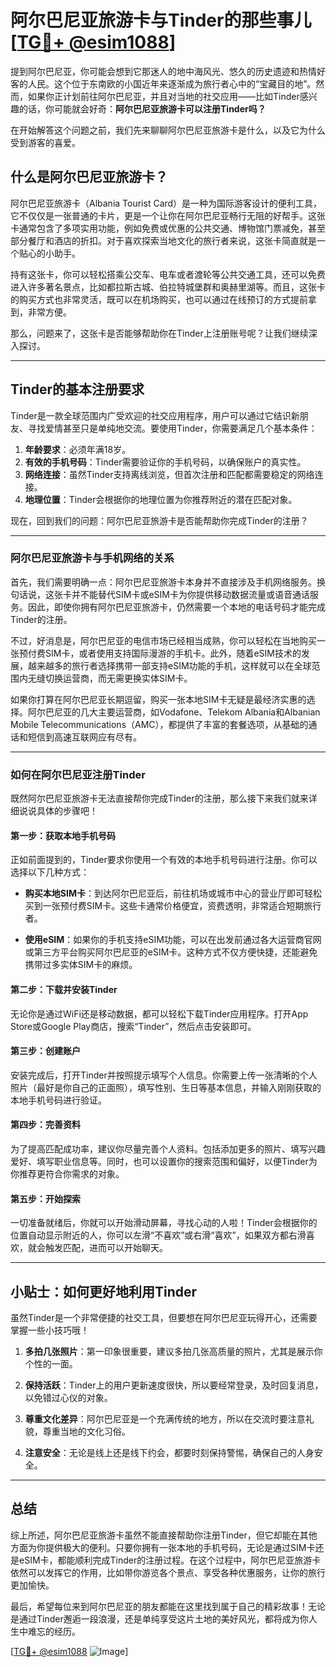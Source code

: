 # 阿尔巴尼亚旅游卡与Tinder的那些事儿 [[TG💪+ @esim1088](https://t.me/s/esim1088)]

提到阿尔巴尼亚，你可能会想到它那迷人的地中海风光、悠久的历史遗迹和热情好客的人民。这个位于东南欧的小国近年来逐渐成为旅行者心中的“宝藏目的地”。然而，如果你正计划前往阿尔巴尼亚，并且对当地的社交应用——比如Tinder感兴趣的话，你可能就会好奇：**阿尔巴尼亚旅游卡可以注册Tinder吗？**

在开始解答这个问题之前，我们先来聊聊阿尔巴尼亚旅游卡是什么，以及它为什么受到游客的喜爱。

## 什么是阿尔巴尼亚旅游卡？

阿尔巴尼亚旅游卡（Albania Tourist Card）是一种为国际游客设计的便利工具，它不仅仅是一张普通的卡片，更是一个让你在阿尔巴尼亚畅行无阻的好帮手。这张卡通常包含了多项实用功能，例如免费或优惠的公共交通、博物馆门票减免，甚至部分餐厅和酒店的折扣。对于喜欢探索当地文化的旅行者来说，这张卡简直就是一个贴心的小助手。

持有这张卡，你可以轻松搭乘公交车、电车或者渡轮等公共交通工具，还可以免费进入许多著名景点，比如都拉斯古城、伯拉特城堡群和奥赫里湖等。而且，这张卡的购买方式也非常灵活，既可以在机场购买，也可以通过在线预订的方式提前拿到，非常方便。

那么，问题来了，这张卡是否能够帮助你在Tinder上注册账号呢？让我们继续深入探讨。

---

## Tinder的基本注册要求

Tinder是一款全球范围内广受欢迎的社交应用程序，用户可以通过它结识新朋友、寻找爱情甚至只是单纯地交流。要使用Tinder，你需要满足几个基本条件：

1. **年龄要求**：必须年满18岁。
2. **有效的手机号码**：Tinder需要验证你的手机号码，以确保账户的真实性。
3. **网络连接**：虽然Tinder支持离线浏览，但首次注册和匹配都需要稳定的网络连接。
4. **地理位置**：Tinder会根据你的地理位置为你推荐附近的潜在匹配对象。

现在，回到我们的问题：阿尔巴尼亚旅游卡是否能帮助你完成Tinder的注册？

---

### 阿尔巴尼亚旅游卡与手机网络的关系

首先，我们需要明确一点：阿尔巴尼亚旅游卡本身并不直接涉及手机网络服务。换句话说，这张卡并不能替代SIM卡或eSIM卡为你提供移动数据流量或语音通话服务。因此，即使你拥有阿尔巴尼亚旅游卡，仍然需要一个本地的电话号码才能完成Tinder的注册。

不过，好消息是，阿尔巴尼亚的电信市场已经相当成熟，你可以轻松在当地购买一张预付费SIM卡，或者使用支持国际漫游的手机卡。此外，随着eSIM技术的发展，越来越多的旅行者选择携带一部支持eSIM功能的手机，这样就可以在全球范围内无缝切换运营商，而无需更换实体SIM卡。

如果你打算在阿尔巴尼亚长期逗留，购买一张本地SIM卡无疑是最经济实惠的选择。阿尔巴尼亚的几大主要运营商，如Vodafone、Telekom Albania和Albanian Mobile Telecommunications（AMC），都提供了丰富的套餐选项，从基础的通话和短信到高速互联网应有尽有。

---

### 如何在阿尔巴尼亚注册Tinder

既然阿尔巴尼亚旅游卡无法直接帮你完成Tinder的注册，那么接下来我们就来详细说说具体的步骤吧！

#### 第一步：获取本地手机号码
正如前面提到的，Tinder要求你使用一个有效的本地手机号码进行注册。你可以选择以下几种方式：

- **购买本地SIM卡**：到达阿尔巴尼亚后，前往机场或城市中心的营业厅即可轻松买到一张预付费SIM卡。这些卡通常价格便宜，资费透明，非常适合短期旅行者。
  
- **使用eSIM**：如果你的手机支持eSIM功能，可以在出发前通过各大运营商官网或第三方平台购买阿尔巴尼亚的eSIM卡。这种方式不仅方便快捷，还能避免携带过多实体SIM卡的麻烦。

#### 第二步：下载并安装Tinder
无论你是通过WiFi还是移动数据，都可以轻松下载Tinder应用程序。打开App Store或Google Play商店，搜索“Tinder”，然后点击安装即可。

#### 第三步：创建账户
安装完成后，打开Tinder并按照提示填写个人信息。你需要上传一张清晰的个人照片（最好是你自己的正面照），填写性别、生日等基本信息，并输入刚刚获取的本地手机号码进行验证。

#### 第四步：完善资料
为了提高匹配成功率，建议你尽量完善个人资料。包括添加更多的照片、填写兴趣爱好、填写职业信息等。同时，也可以设置你的搜索范围和偏好，以便Tinder为你推荐更符合你需求的对象。

#### 第五步：开始探索
一切准备就绪后，你就可以开始滑动屏幕，寻找心动的人啦！Tinder会根据你的位置自动显示附近的人，你可以左滑“不喜欢”或右滑“喜欢”，如果双方都右滑喜欢，就会触发匹配，进而可以开始聊天。

---

## 小贴士：如何更好地利用Tinder

虽然Tinder是一个非常便捷的社交工具，但要想在阿尔巴尼亚玩得开心，还需要掌握一些小技巧哦！

1. **多拍几张照片**：第一印象很重要，建议多拍几张高质量的照片，尤其是展示你个性的一面。
   
2. **保持活跃**：Tinder上的用户更新速度很快，所以要经常登录，及时回复消息，以免错过心仪的对象。

3. **尊重文化差异**：阿尔巴尼亚是一个充满传统的地方，所以在交流时要注意礼貌，尊重当地的文化习俗。

4. **注意安全**：无论是线上还是线下约会，都要时刻保持警惕，确保自己的人身安全。

---

## 总结

综上所述，阿尔巴尼亚旅游卡虽然不能直接帮助你注册Tinder，但它却能在其他方面为你提供极大的便利。只要你拥有一张本地的手机号码，无论是通过SIM卡还是eSIM卡，都能顺利完成Tinder的注册过程。在这个过程中，阿尔巴尼亚旅游卡依然可以发挥它的作用，比如带你游览各个景点、享受各种优惠服务，让你的旅行更加愉快。

最后，希望每位来到阿尔巴尼亚的朋友都能在这里找到属于自己的精彩故事！无论是通过Tinder邂逅一段浪漫，还是单纯享受这片土地的美好风光，都将成为你人生中难忘的经历。

[[TG💪+ @esim1088](https://t.me/s/esim1088) ![Image](https://i.postimg.cc/4NQfJmqS/Snipaste-2025-05-13-00-14-12.png)]